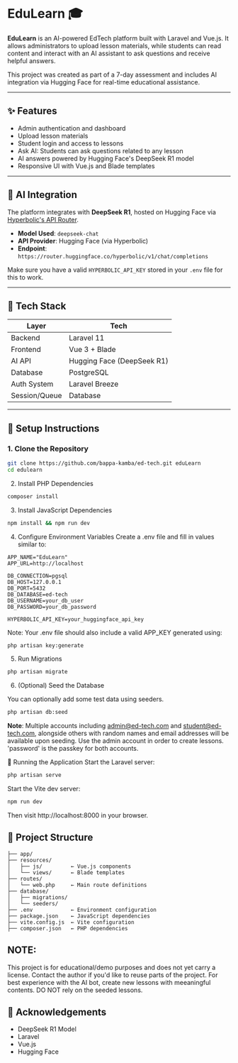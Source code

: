 # EduLearn 🎓

**EduLearn** is an AI-powered EdTech platform built with Laravel and Vue.js. It allows administrators to upload lesson materials, while students can read content and interact with an AI assistant to ask questions and receive helpful answers.

This project was created as part of a 7-day assessment and includes AI integration via Hugging Face for real-time educational assistance.

---

## ✨ Features

- Admin authentication and dashboard
- Upload lesson materials
- Student login and access to lessons
- Ask AI: Students can ask questions related to any lesson
- AI answers powered by Hugging Face's DeepSeek R1 model
- Responsive UI with Vue.js and Blade templates

---

## 🧠 AI Integration

The platform integrates with **DeepSeek R1**, hosted on Hugging Face via [Hyperbolic's API Router](https://router.huggingface.co/hyperbolic/v1/chat/completions).

- **Model Used**: `deepseek-chat`
- **API Provider**: Hugging Face (via Hyperbolic)
- **Endpoint**: `https://router.huggingface.co/hyperbolic/v1/chat/completions`

Make sure you have a valid `HYPERBOLIC_API_KEY` stored in your `.env` file for this to work.

---

## 🧰 Tech Stack

| Layer        | Tech                        |
|--------------|-----------------------------|
| Backend      | Laravel 11                  |
| Frontend     | Vue 3 + Blade               |
| AI API       | Hugging Face (DeepSeek R1)  |
| Database     | PostgreSQL                  |
| Auth System  | Laravel Breeze              |
| Session/Queue| Database                    |

---

## 🚀 Setup Instructions

### 1. Clone the Repository

```bash
git clone https://github.com/bappa-kamba/ed-tech.git eduLearn
cd edulearn
```

2. Install PHP Dependencies
```bash
composer install
```

3. Install JavaScript Dependencies
```bash
npm install && npm run dev
```

4. Configure
Environment Variables
Create a .env file and fill in values similar to:
```.env
APP_NAME="EduLearn"
APP_URL=http://localhost

DB_CONNECTION=pgsql
DB_HOST=127.0.0.1
DB_PORT=5432
DB_DATABASE=ed-tech
DB_USERNAME=your_db_user
DB_PASSWORD=your_db_password

HYPERBOLIC_API_KEY=your_huggingface_api_key
```
Note: Your .env file should also include a valid APP_KEY generated using:
```bash
php artisan key:generate
```
5. Run Migrations
```bash
php artisan migrate
```
6. (Optional) Seed the Database

You can optionally add some test data using seeders.
```bash
php artisan db:seed
```
**Note**: Multiple accounts including admin@ed-tech.com and student@ed-tech.com, alongside others with random names and email addresses will be available upon seeding. Use the admin account in order to create lessons.
'password' is the passkey for both accounts.

🏃 Running the Application
Start the Laravel server:
```bash
php artisan serve
```
Start the Vite dev server:
```bash
npm run dev
```
Then visit http://localhost:8000 in your browser.

## 📁 Project Structure
```
├── app/
├── resources/
│   ├── js/         ← Vue.js components
│   └── views/      ← Blade templates
├── routes/
│   └── web.php     ← Main route definitions
├── database/
│   ├── migrations/
│   └── seeders/
├── .env            ← Environment configuration
├── package.json    ← JavaScript dependencies
├── vite.config.js  ← Vite configuration
├── composer.json   ← PHP dependencies
```
## NOTE:
This project is for educational/demo purposes and does not yet carry a license. Contact the author if you'd like to reuse parts of the project.
For best experience with the AI bot, create new lessons with meeaningful contents. DO NOT rely on the seeded lessons.

## 🙌 Acknowledgements
- DeepSeek R1 Model
- Laravel
- Vue.js
- Hugging Face
